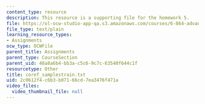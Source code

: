```yaml
---
content_type: resource
description: This resource is a supporting file for the homework 5.
file: https://ol-ocw-studio-app-qa.s3.amazonaws.com/courses/6-864-advanced-natural-language-processing-fall-2005/2c0612f4c6b3b07166cd7ea3476f471a_coref_samplestrain.txt
file_type: text/plain
learning_resource_types:
- Assignments
ocw_type: OCWFile
parent_title: Assignments
parent_type: CourseSection
parent_uid: 48a8a6b4-bb3a-c5c6-9c7c-63540f644c1f
resourcetype: Other
title: coref_samplestrain.txt
uid: 2c0612f4-c6b3-b071-66cd-7ea3476f471a
video_files:
  video_thumbnail_file: null
---
```

